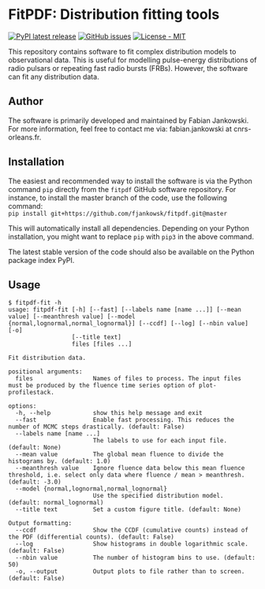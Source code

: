 # FitPDF: Distribution fitting tools #

[![PyPI latest release](https://img.shields.io/pypi/v/fitpdf.svg)](https://pypi.org/project/fitpdf/)
[![GitHub issues](https://img.shields.io/badge/issue_tracking-GitHub-blue.svg)](https://github.com/fjankowsk/fitpdf/issues/)
[![License - MIT](https://img.shields.io/pypi/l/fitpdf.svg)](https://github.com/fjankowsk/fitpdf/blob/master/LICENSE)

This repository contains software to fit complex distribution models to observational data. This is useful for modelling pulse-energy distributions of radio pulsars or repeating fast radio bursts (FRBs). However, the software can fit any distribution data.

## Author ##

The software is primarily developed and maintained by Fabian Jankowski. For more information, feel free to contact me via: fabian.jankowski at cnrs-orleans.fr.

## Installation ##

The easiest and recommended way to install the software is via the Python command `pip` directly from the `fitpdf` GitHub software repository. For instance, to install the master branch of the code, use the following command:  
`pip install git+https://github.com/fjankowsk/fitpdf.git@master`

This will automatically install all dependencies. Depending on your Python installation, you might want to replace `pip` with `pip3` in the above command.

The latest stable version of the code should also be available on the Python package index PyPI.

## Usage ##

```console
$ fitpdf-fit -h
usage: fitpdf-fit [-h] [--fast] [--labels name [name ...]] [--mean value] [--meanthresh value] [--model {normal,lognormal,normal_lognormal}] [--ccdf] [--log] [--nbin value] [-o]
                  [--title text]
                  files [files ...]

Fit distribution data.

positional arguments:
  files                 Names of files to process. The input files must be produced by the fluence time series option of plot-profilestack.

options:
  -h, --help            show this help message and exit
  --fast                Enable fast processing. This reduces the number of MCMC steps drastically. (default: False)
  --labels name [name ...]
                        The labels to use for each input file. (default: None)
  --mean value          The global mean fluence to divide the histograms by. (default: 1.0)
  --meanthresh value    Ignore fluence data below this mean fluence threshold, i.e. select only data where fluence / mean > meanthresh. (default: -3.0)
  --model {normal,lognormal,normal_lognormal}
                        Use the specified distribution model. (default: normal_lognormal)
  --title text          Set a custom figure title. (default: None)

Output formatting:
  --ccdf                Show the CCDF (cumulative counts) instead of the PDF (differential counts). (default: False)
  --log                 Show histograms in double logarithmic scale. (default: False)
  --nbin value          The number of histogram bins to use. (default: 50)
  -o, --output          Output plots to file rather than to screen. (default: False)
```
